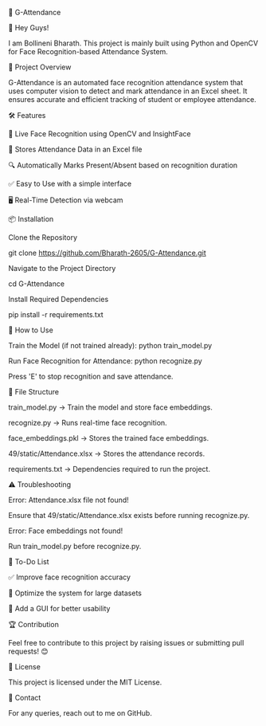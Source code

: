 📌 G-Attendance


👋 Hey Guys!

I am Bollineni Bharath. This project is mainly built using Python and OpenCV for Face Recognition-based Attendance System.



🚀 Project Overview

G-Attendance is an automated face recognition attendance system that uses computer vision to detect and mark attendance in an Excel sheet. It ensures accurate and efficient tracking of student or employee attendance.



🛠️ Features

📸 Live Face Recognition using OpenCV and InsightFace

📂 Stores Attendance Data in an Excel file

🔍 Automatically Marks Present/Absent based on recognition duration

✅ Easy to Use with a simple interface

🖥️ Real-Time Detection via webcam



📦 Installation

Clone the Repository

git clone https://github.com/Bharath-2605/G-Attendance.git

Navigate to the Project Directory

cd G-Attendance

Install Required Dependencies

pip install -r requirements.txt



🔧 How to Use

Train the Model (if not trained already):
python train_model.py

Run Face Recognition for Attendance:
python recognize.py

Press 'E' to stop recognition and save attendance.



📂 File Structure

train_model.py → Train the model and store face embeddings.

recognize.py → Runs real-time face recognition.

face_embeddings.pkl → Stores the trained face embeddings.

49/static/Attendance.xlsx → Stores the attendance records.

requirements.txt → Dependencies required to run the project.



⚠️ Troubleshooting

Error: Attendance.xlsx file not found!

Ensure that 49/static/Attendance.xlsx exists before running recognize.py.

Error: Face embeddings not found!

Run train_model.py before recognize.py.



📝 To-Do List

✅ Improve face recognition accuracy

🚀 Optimize the system for large datasets

🎨 Add a GUI for better usability



🏆 Contribution

Feel free to contribute to this project by raising issues or submitting pull requests! 😊



📜 License

This project is licensed under the MIT License.



📩 Contact

For any queries, reach out to me on GitHub.
